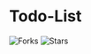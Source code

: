 # Todo-List
![Forks](https://img.shields.io/github/forks/yuvraajnarula/Todo-List)
![Stars](https://img.shields.io/github/stars/yuvraajnarula/Todo-List)

